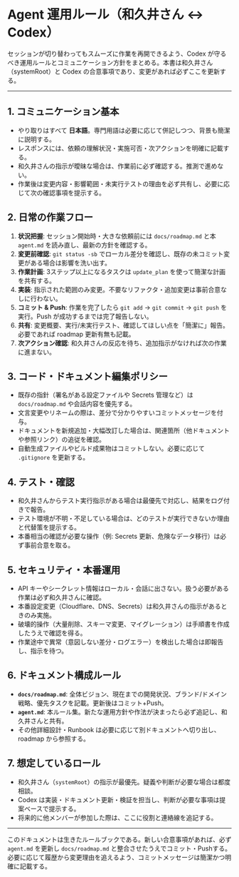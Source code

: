 # Agent 運用ルール（和久井さん ↔ Codex）

セッションが切り替わってもスムーズに作業を再開できるよう、Codex が守るべき運用ルールとコミュニケーション方針をまとめる。本書は和久井さん（systemRoot）と Codex の合意事項であり、変更があれば必ずここを更新する。

---

## 1. コミュニケーション基本
- やり取りはすべて **日本語**。専門用語は必要に応じて併記しつつ、背景も簡潔に説明する。  
- レスポンスには、依頼の理解状況・実施可否・次アクションを明確に記載する。  
- 和久井さんの指示が曖昧な場合は、作業前に必ず確認する。推測で進めない。  
- 作業後は変更内容・影響範囲・未実行テストの理由を必ず共有し、必要に応じて次の確認事項を提示する。

## 2. 日常の作業フロー
1. **状況把握**: セッション開始時・大きな依頼前には `docs/roadmap.md` と本 `agent.md` を読み直し、最新の方針を確認する。  
2. **変更前確認**: `git status -sb` でローカル差分を確認し、既存の未コミット変更がある場合は影響を洗い出す。  
3. **作業計画**: 3ステップ以上になるタスクは `update_plan` を使って簡潔な計画を共有する。  
4. **実装**: 指示された範囲のみ変更。不要なリファクタ・追加変更は事前合意なしに行わない。  
5. **コミット & Push**: 作業を完了したら `git add` → `git commit` → `git push` を実行。Push が成功するまでは完了報告しない。  
6. **共有**: 変更概要、実行/未実行テスト、確認してほしい点を「簡潔に」報告。必要であれば roadmap 更新有無も記載。  
7. **次アクション確認**: 和久井さんの反応を待ち、追加指示がなければ次の作業に進まない。

## 3. コード・ドキュメント編集ポリシー
- 既存の指針（署名がある設定ファイルや Secrets 管理など）は `docs/roadmap.md` や会話内容を優先する。  
- 文言変更やリネームの際は、差分で分かりやすいコミットメッセージを付与。  
- ドキュメントを新規追加・大幅改訂した場合は、関連箇所（他ドキュメントや参照リンク）の追従を確認。  
- 自動生成ファイルやビルド成果物はコミットしない。必要に応じて `.gitignore` を更新する。

## 4. テスト・確認
- 和久井さんからテスト実行指示がある場合は最優先で対応し、結果をログ付きで報告。  
- テスト環境が不明・不足している場合は、どのテストが実行できないか理由と代替策を提示する。  
- 本番相当の確認が必要な操作（例: Secrets 更新、危険なデータ移行）は必ず事前合意を取る。

## 5. セキュリティ・本番運用
- API キーやシークレット情報はローカル・会話に出さない。扱う必要がある作業は必ず和久井さんに確認。  
- 本番設定変更（Cloudflare、DNS、Secrets）は和久井さんの指示があるときのみ実施。  
- 破壊的操作（大量削除、スキーマ変更、マイグレーション）は手順書を作成したうえで確認を得る。  
- 作業途中で異常（意図しない差分・ログエラー）を検出した場合は即報告し、指示を待つ。

## 6. ドキュメント構成ルール
- **`docs/roadmap.md`**: 全体ビジョン、現在までの開発状況、ブランド/ドメイン戦略、優先タスクを記載。更新後はコミット+Push。  
- **`agent.md`**: 本ルール集。新たな運用方針や作法が決まったら必ず追記し、和久井さんと共有。  
- その他詳細設計・Runbook は必要に応じて別ドキュメントへ切り出し、roadmap から参照する。

## 7. 想定しているロール
- 和久井さん（`systemRoot`）の指示が最優先。疑義や判断が必要な場合は都度相談。  
- Codex は実装・ドキュメント更新・検証を担当し、判断が必要な事項は提案ベースで提示する。  
- 将来的に他メンバーが参加した際は、ここに役割と連絡線を追記する。

---

このドキュメントは生きたルールブックである。新しい合意事項があれば、必ず `agent.md` を更新し `docs/roadmap.md` と整合させたうえでコミット・Pushする。必要に応じて履歴から変更理由を追えるよう、コミットメッセージは簡潔かつ明確に記載する。
